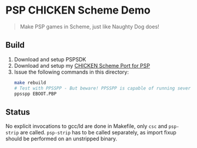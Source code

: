 PSP CHICKEN Scheme Demo
=======================

> Make PSP games in Scheme, just like Naughty Dog does!

Build
-----

1. Download and setup PSPSDK
2. Download and setup my [CHICKEN Scheme Port for PSP](https://github.com/remi6397/chicken-core-psp)
3. Issue the following commands in this directory:
   ```sh
   make rebuild
   # Test with PPSSPP - But beware! PPSSPP is capable of running severely broken PSP games that may not work or even crash on real hardware!
   ppsspp EBOOT.PBP
   ```

Status
------

No explicit invocations to gcc/ld are done in Makefile, only ``csc`` and ``psp-strip`` are called. ``psp-strip`` has to be called separately, as import fixup should be performed on an unstripped binary.
